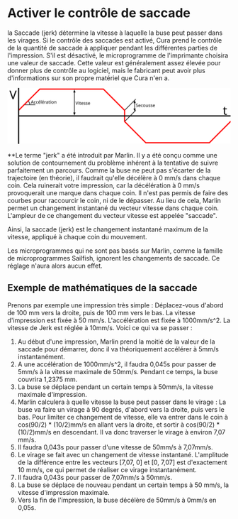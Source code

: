 Activer le contrôle de saccade
====
la Saccade (jerk) détermine la vitesse à laquelle la buse peut passer dans les virages. Si le contrôle des saccades est activé, Cura prend le contrôle de la quantité de saccade à appliquer pendant les différentes parties de l'impression. S'il est désactivé, le microprogramme de l'imprimante choisira une valeur de saccade. Cette valeur est généralement assez élevée pour donner plus de contrôle au logiciel, mais le fabricant peut avoir plus d'informations sur son propre matériel que Cura n'en a. 

![La relation entre la vitesse, l'accélération et la saccade](../images/velocity_acceleration_jerk_fr.svg)

**Le terme "jerk" a été introduit par Marlin. Il y a été conçu comme une solution de contournement du problème inhérent à la tentative de suivre parfaitement un parcours. Comme la buse ne peut pas s'écarter de la trajectoire (en théorie), il faudrait qu'elle décélère à 0 mm/s dans chaque coin. Cela ruinerait votre impression, car la décélération à 0 mm/s provoquerait une marque dans chaque coin. Il n'est pas permis de faire des courbes pour raccourcir le coin, ni de le dépasser. Au lieu de cela, Marlin permet un changement instantané du vecteur vitesse dans chaque coin. L'ampleur de ce changement du vecteur vitesse est appelée "saccade".

Ainsi, la saccade (jerk) est le changement instantané maximum de la vitesse, appliqué à chaque coin du mouvement.

Les microprogrammes qui ne sont pas basés sur Marlin, comme la famille de microprogrammes Sailfish, ignorent les changements de saccade. Ce réglage n'aura alors aucun effet.

Exemple de mathématiques de la saccade
----
Prenons par exemple une impression très simple : Déplacez-vous d'abord de 100 mm vers la droite, puis de 100 mm vers le bas. La vitesse d'impression est fixée à 50 mm/s. L'accélération est fixée à 1000mm/s^2. La vitesse de Jerk est réglée à 10mm/s. Voici ce qui va se passer :
1. Au début d'une impression, Marlin prend la moitié de la valeur de la saccade pour démarrer, donc il va théoriquement accélérer à 5mm/s instantanément.
2. A une accélération de 1000mm/s^2, il faudra 0,045s pour passer de 5mm/s à la vitesse maximale de 50mm/s. Pendant ce temps, la buse couvrira 1,2375 mm.
3. La buse se déplace pendant un certain temps à 50mm/s, la vitesse maximale d'impression.
4. Marlin calculera à quelle vitesse la buse peut passer dans le virage : La buse va faire un virage à 90 degrés, d'abord vers la droite, puis vers le bas. Pour limiter ce changement de vitesse, elle va entrer dans le coin à cos(90/2) * (10/2)mm/s en allant vers la droite, et sortir à cos(90/2) * (10/2)mm/s en descendant. Il va donc traverser le virage à environ 7,07 mm/s.
5. Il faudra 0,043s pour passer d'une vitesse de 50mm/s à 7,07mm/s.
6. Le virage se fait avec un changement de vitesse instantané. L'amplitude de la différence entre les vecteurs [7,07, 0] et [0, 7,07] est d'exactement 10 mm/s, ce qui permet de réaliser ce virage instantanément.
7. Il faudra 0,043s pour passer de 7,07mm/s à 50mm/s.
8. La buse se déplace de nouveau pendant un certain temps à 50 mm/s, la vitesse d'impression maximale.
9. Vers la fin de l'impression, la buse décélère de 50mm/s à 0mm/s en 0,05s.

